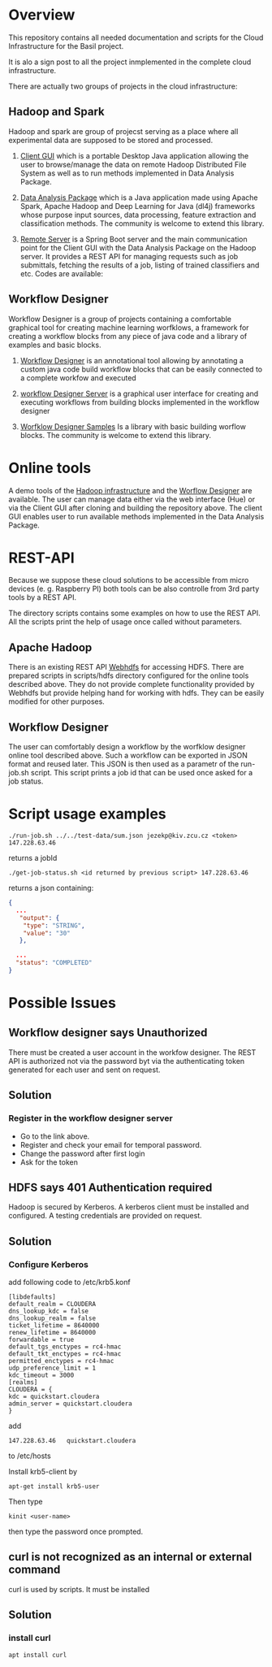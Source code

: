 # Overview
This repository contains all needed documentation and scripts for the Cloud Infrastructure for the Basil project.

It is alo a sign post to all the project inmplemented in the complete cloud infrastructure.

There are actually two groups of projects in the cloud infrastructure:

## Hadoop and Spark

Hadoop and spark are group of projecst serving as a place where all experimental data are supposed to be stored and processed.

1. [Client GUI](https://github.com/NEUROINFORMATICS-GROUP-FAV-KIV-ZCU/EEG_ClientGUI) which is a portable Desktop Java application allowing the user to browse/manage the data on remote Hadoop Distributed File System as well as to run methods implemented in Data Analysis Package.

2. [Data Analysis Package](https://github.com/NEUROINFORMATICS-GROUP-FAV-KIV-ZCU/EEG_DataAnalysisPackage)  which is a Java application made using Apache Spark, Apache Hadoop and Deep Learning for Java (dl4j) frameworks whose purpose input sources, data processing, feature extraction and classification methods. The community is welcome to extend this library.

3. [Remote Server](https://github.com/NEUROINFORMATICS-GROUP-FAV-KIV-ZCU/EEG_RemoteServer) is a Spring Boot server and the main communication point for the Client GUI with the Data Analysis Package on the Hadoop server. It provides a REST API for managing requests such as job submittals, fetching the results of a job, listing of trained classifiers and etc. Codes are available: 

## Workflow Designer

Workflow Designer is a group of projects containing a comfortable graphical tool for creating machine learning worfklows, a framework for creating a workflow blocks from any piece of java code and a library of examples and basic blocks.

1. [Workflow Designer](https://github.com/NEUROINFORMATICS-GROUP-FAV-KIV-ZCU/workflow_designer) is an annotational tool allowing by annotating a custom java code build workflow blocks that can be easily connected to a complete workfow and executed

2. [workflow Designer Server](https://github.com/NEUROINFORMATICS-GROUP-FAV-KIV-ZCU/workflow_designer_server)
is a graphical user interface for creating and executing workflows from building blocks implemented in the workflow designer

3. [Worfklow Designer Samples](https://github.com/NEUROINFORMATICS-GROUP-FAV-KIV-ZCU/workflow_designer_samples)
Is a library with basic building worflow blocks. The community is welcome to extend this library.

# Online tools

A demo tools of the [Hadoop infrastructure](http://147.228.63.46:8888) and the [Worflow Designer](http://147.228.63.46:8680) are available. The user can manage data either via the web interface (Hue) or via the Client GUI after cloning and building the repository above. The client GUI enables user to run available methods implemented in the Data Analysis Package.

# REST-API
Because we suppose these cloud solutions to be accessible from micro devices (e. g. Raspberry PI) both tools can be also controlle from 3rd party tools by a REST API.

The directory scripts contains some examples on how to use the REST API. All the scripts print the help of usage once called without parameters.

## Apache Hadoop
There is an existing REST API [Webhdfs](https://hadoop.apache.org/docs/r1.0.4/webhdfs.html) for accessing HDFS. There are prepared scripts in scripts/hdfs directory configured for the online tools described above. They do not provide complete functionality provided by Webhdfs but provide helping hand for working with hdfs. They can be easily modified for other purposes.

## Workflow Designer
The user can comfortably design a workflow by the worfklow designer online tool described above. Such a workflow can be exported in JSON format and reused later. This JSON is then used as a parametr of the run-job.sh script. This script prints a job id that can be used once asked for a job status.

# Script usage examples
```
./run-job.sh ../../test-data/sum.json jezekp@kiv.zcu.cz <token> 147.228.63.46 
```
returns a jobId
```
./get-job-status.sh <id returned by previous script> 147.228.63.46
  ```
  returns a json containing:
  ```json
  {
    ...
     "output": {
      "type": "STRING",
      "value": "30"
     },

    ...
    "status": "COMPLETED"
  }
```


# Possible Issues

## Workflow designer says Unauthorized 

There must be created a user account in the workfow designer. The REST API is authorized not via the password byt via the authenticating token generated for each user and sent on request.

## Solution

### Register in the workflow designer server
* Go to the link above. 
* Register and check your email for temporal password. 
* Change the password after first login
* Ask for the token


## HDFS says  401 Authentication required 

Hadoop is secured by Kerberos. A kerberos client must be installed and configured. A testing credentials are provided on request.

## Solution
### Configure Kerberos
add following code to /etc/krb5.konf
```
[libdefaults]
default_realm = CLOUDERA
dns_lookup_kdc = false
dns_lookup_realm = false
ticket_lifetime = 8640000
renew_lifetime = 8640000
forwardable = true
default_tgs_enctypes = rc4-hmac
default_tkt_enctypes = rc4-hmac
permitted_enctypes = rc4-hmac
udp_preference_limit = 1
kdc_timeout = 3000
[realms]
CLOUDERA = {
kdc = quickstart.cloudera
admin_server = quickstart.cloudera
}
```
add 
```
147.228.63.46   quickstart.cloudera
```
to /etc/hosts

Install krb5-client by
```
apt-get install krb5-user 
```
Then type
```
kinit <user-name>
```

then type the password once prompted.



## curl is not recognized as an internal or external command 

curl is used by scripts. It must be installed

## Solution

### install curl 

```
apt install curl
```
